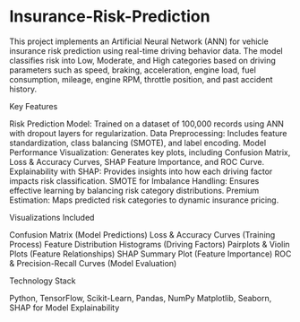 # Insurance-Risk-Prediction
This project implements an Artificial Neural Network (ANN) for vehicle insurance risk prediction using real-time driving behavior data. The model classifies risk into Low, Moderate, and High categories based on driving parameters such as speed, braking, acceleration, engine load, fuel consumption, mileage, engine RPM, throttle position, and past accident history.

Key Features

 Risk Prediction Model: Trained on a dataset of 100,000 records using ANN with dropout layers for regularization.
 Data Preprocessing: Includes feature standardization, class balancing (SMOTE), and label encoding.
 Model Performance Visualization: Generates key plots, including Confusion Matrix, Loss & Accuracy Curves, SHAP Feature Importance, and ROC Curve.
 Explainability with SHAP: Provides insights into how each driving factor impacts risk classification.
 SMOTE for Imbalance Handling: Ensures effective learning by balancing risk category distributions.
 Premium Estimation: Maps predicted risk categories to dynamic insurance pricing.

Visualizations Included 

 Confusion Matrix (Model Predictions)
 Loss & Accuracy Curves (Training Process)
 Feature Distribution Histograms (Driving Factors)
 Pairplots & Violin Plots (Feature Relationships)
 SHAP Summary Plot (Feature Importance)
 ROC & Precision-Recall Curves (Model Evaluation)

Technology Stack

 Python, TensorFlow, Scikit-Learn, Pandas, NumPy
 Matplotlib, Seaborn, SHAP for Model Explainability
